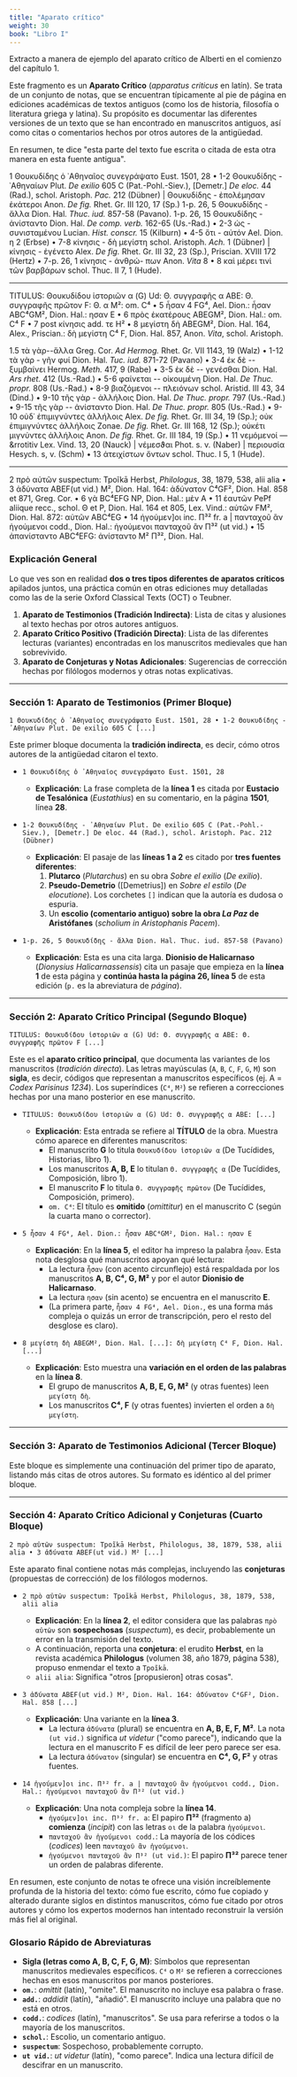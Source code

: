 ```yaml
---
title: "Aparato crítico"
weight: 30
book: "Libro I"
---
```


Extracto a manera de ejemplo del aparato crítico de Alberti en el comienzo del capítulo 1. 

Este fragmento es un **Aparato Crítico** (*apparatus criticus* en latín). Se trata de un conjunto de notas, que se encuentran típicamente al pie de página en ediciones académicas de textos antiguos (como los de historia, filosofía o literatura griega y latina). Su propósito es documentar las diferentes versiones de un texto que se han encontrado en manuscritos antiguos, así como citas o comentarios hechos por otros autores de la antigüedad.

En resumen, te dice "esta parte del texto fue escrita o citada de esta otra manera en esta fuente antigua".

1 Θουκυδίδης ὁ ᾿Αθηναῖος συνεγράψατο Eust. 1501, 28 • 1-2 Θουκυδίδης - ᾿Αθηναίων Plut. <em>De exilio</em>
            605 C (Pat.-Pohl.-Siev.), [Demetr.] <em>De eloc.</em> 44 (Rad.), schol. Aristoph. <em>Pac.</em> 212 (Dübner) |
            Θουκυδίδης - ἐπολέμησαν ἑκάτεροι Anon. <em><em>De fig.</em></em> Rhet. Gr. III 120, 17 (Sp.) 1-p. 26, 5 Θουκυδίδης - ἄλλα
            Dion. Hal. <em>Thuc.
              iud.</em> 857-58 (Pavano). 1-p. 26, 15 Θουκυδίδης - ἀνίσταντο Dion. Hal. <em>De comp. verb.</em> 162-65
            (Us.-Rad.) • 2-3 ὡς
            - συνισταμένου Lucian. <em>Hist. conscr.</em> 15 (Kilburn) • 4-5 ὅτι - αὐτόν Ael. Dion. η 2 (Erbse) • 7-8
            κίνησις -
            δὴ μεγίστη schol. Aristoph. <em>Ach.</em> 1 (Dübner) | κίνησις - ἐγένετο Alex. <em><em>De fig.</em></em>
            Rhet. Gr. III 32, 23 (Sp.),
            Priscian. XVIII 172 (Hertz) • 7-p. 26, 1 κίνησις - ἀνθρώ- πων Anon. <em>Vita</em> 8 • 8 καὶ μέρει τινὶ τῶν
            βαρβάρων
            schol. Thuc. II 7, 1 (Hude).
          <hr>

  TITULUS: Θουκυδίδου ἱστοριῶν α (G) Ud: Θ. συγγραφῆς α ABE: Θ. συγγραφῆς πρῶτον F: Θ. α M²: om. C⁴ • 5 ἦσαν
            4 FG⁴, Ael. Dion.: ἦσαν ABC⁴GM², Dion. Hal.: ησαν Ε  • 6 πρὸς ἑκατέρους ABEGM², Dion. Hal.: om. C⁴ F • 7 post
            κίνησις add. τε Η² • 8 μεγίστη δὴ ABEGM², Dion. Hal. 164, Alex., Priscian.: δὴ μεγίστη C⁴ F, Dion. Hal. 857,
            Anon. <em>Vita</em>, schol. Aristoph.

  1.5 τὰ γὰρ--ἄλλα Greg. Cor. <em>Ad Hermog.</em> Rhet. Gr. VII 1143, 19 (Walz) • 1-12 τὰ γὰρ - γῆν φυί
            Dion. Hal. <em>Tuc. iud.</em> 871-72 (Pavano) • 3-4 ἐκ δὲ -- ξυμβαίνει Hermog. <em>Meth.</em> 417, 9 (Rabe)
            • 3-5 ἐκ δὲ -- γενέσθαι Dion. Hal. <em>Ars rhet.</em> 412 (Us.-Rad.) • 5-6 φαίνεται -- οἰκουμένη Dion. Hal.
            <em>De Thuc. propr.</em> 808 (Us.-Rad.) • 8-9 βιαζόμενοι -- πλειόνων schol. Aristid. III 43, 34 (Dind.) •
            9-10 τῆς γὰρ - ἀλλήλοις Dion. Hal. <em>De Thuc. propr.</em> 797 (Us.-Rad.) • 9-15 τῆς γὰρ -- ἀνίσταντο Dion.
            Hal. <em>De Thuc. propr.</em> 805 (Us.-Rad.) • 9-10 οὐδ᾽ ἐπιμιγνύντες ἀλλήλοις Alex. <em>De fig.</em> Rhet.
            Gr. III 34, 19 (Sp.); οὐκ ἐπιμιγνύντες ἀλλήλοις Zonae. <em>De fig.</em> Rhet. Gr. III 168, 12 (Sp.); οὐκέτι
            μιγνύντες ἀλλήλοις Anon. <em>De fig.</em> Rhet. Gr. III 184, 19 (Sp.) • 11 νεμόμενοί — &rrotitiv Lex. Vind.
            13, 20 (Nauck) | νέμεσϑαι Phot. s. v. (Naber) | περιουσία Hesych. s, v. (Schm) • 13 ἀτειχίστων ὄντων schol.
            Thuc. I 5, 1 (Hude).
            <hr>

  2 πρὸ αὐτῶν suspectum: Tpoĩkā Herbst, <em>Philologus</em>, 38, 1879, 538, alii alia • 3 ἀδύνατα ABEF(ut
            vid.) M², Dion. Hal. 164: ἀδύνατον C⁴GF², Dion. Hal. 858 et 871, Greg. Cor. • 6 γὰ BC⁴EFG NP, Dion. Hal.:
            μὲν A • 11 ἑαυτῶν PePf aliique recc., schol. Θ et P, Dion. Hal. 164 et 805, Lex. Vind.: αὑτῶν FM², Dion.
            Hal. 872: αὐτῶν ABC⁴EG • 14 ἡγούμεν]οι inc. Π³² fr. a | πανταχοῦ ἂν ἡγούμενοι codd., Dion. Hal.: ἡγούμενοι
            πανταχοῦ ἂν Π³² (ut vid.) • 15 ἀπανίσταντο ABC⁴EFG: ἀνίσταντο Μ² Π³², Dion. Hal.

### Explicación General

Lo que ves son en realidad **dos o tres tipos diferentes de aparatos críticos** apilados juntos, una práctica común en otras ediciones muy detalladas como las de la serie Oxford Classical Texts (OCT) o Teubner.

1.  **Aparato de Testimonios (Tradición Indirecta)**: Lista de citas y alusiones al texto hechas por otros autores antiguos.
2.  **Aparato Crítico Positivo (Tradición Directa)**: Lista de las diferentes lecturas (variantes) encontradas en los manuscritos medievales que han sobrevivido.
3.  **Aparato de Conjeturas y Notas Adicionales**: Sugerencias de corrección hechas por filólogos modernos y otras notas explicativas.

-----

### Sección 1: Aparato de Testimonios (Primer Bloque)

```
1 Θουκυδίδης ὁ ᾿Αθηναῖος συνεγράψατο Eust. 1501, 28 • 1-2 Θουκυδίδης - ᾿Αθηναίων Plut. De exilio 605 C [...]
```

Este primer bloque documenta la **tradición indirecta**, es decir, cómo otros autores de la antigüedad citaron el texto.

  * `1 Θουκυδίδης ὁ ᾿Αθηναῖος συνεγράψατο Eust. 1501, 28`

      * **Explicación**: La frase completa de la **línea 1** es citada por **Eustacio de Tesalónica** (*Eustathius*) en su comentario, en la página **1501**, línea **28**.

  * `1-2 Θουκυδίδης - ᾿Αθηναίων Plut. De exilio 605 C (Pat.-Pohl.-Siev.), [Demetr.] De eloc. 44 (Rad.), schol. Aristoph. Pac. 212 (Dübner)`

      * **Explicación**: El pasaje de las **líneas 1 a 2** es citado por **tres fuentes diferentes**:
        1.  **Plutarco** (*Plutarchus*) en su obra *Sobre el exilio* (*De exilio*).
        2.  **Pseudo-Demetrio** ([Demetrius]) en *Sobre el estilo* (*De elocutione*). Los corchetes `[]` indican que la autoría es dudosa o espuria.
        3.  Un **escolio (comentario antiguo) sobre la obra *La Paz* de Aristófanes** (*scholium in Aristophanis Pacem*).

  * `1-p. 26, 5 Θουκυδίδης - ἄλλα Dion. Hal. Thuc. iud. 857-58 (Pavano)`

      * **Explicación**: Esta es una cita larga. **Dionisio de Halicarnaso** (*Dionysius Halicarnassensis*) cita un pasaje que empieza en la **línea 1** de esta página y **continúa hasta la página 26, línea 5** de esta edición (`p.` es la abreviatura de *página*).

-----

### Sección 2: Aparato Crítico Principal (Segundo Bloque)

```
TITULUS: Θουκυδίδου ἱστοριῶν α (G) Ud: Θ. συγγραφῆς α ABE: Θ. συγγραφῆς πρῶτον F [...]
```

Este es el **aparato crítico principal**, que documenta las variantes de los manuscritos (*tradición directa*). Las letras mayúsculas (`A`, `B`, `C`, `F`, `G`, `M`) son **sigla**, es decir, códigos que representan a manuscritos específicos (ej. A = *Codex Parisinus 1234*). Los superíndices (`C⁴`, `M²`) se refieren a correcciones hechas por una mano posterior en ese manuscrito.

  * `TITULUS: Θουκυδίδου ἱστοριῶν α (G) Ud: Θ. συγγραφῆς α ABE: [...]`

      * **Explicación**: Esta entrada se refiere al **TÍTULO** de la obra. Muestra cómo aparece en diferentes manuscritos:
          * El manuscrito **G** lo titula `Θουκυδίδου ἱστοριῶν α` (De Tucídides, Historias, libro 1).
          * Los manuscritos **A, B, E** lo titulan `Θ. συγγραφῆς α` (De Tucídides, Composición, libro 1).
          * El manuscrito **F** lo titula `Θ. συγγραφῆς πρῶτον` (De Tucídides, Composición, primero).
          * `om. C⁴`: El título es **omitido** (*omittitur*) en el manuscrito C (según la cuarta mano o corrector).

  * `5 ἦσαν 4 FG⁴, Ael. Dion.: ἦσαν ABC⁴GM², Dion. Hal.: ησαν Ε`

      * **Explicación**: En la **línea 5**, el editor ha impreso la palabra `ἦσαν`. Esta nota desglosa qué manuscritos apoyan qué lectura:
          * La lectura `ἦσαν` (con acento circunflejo) está respaldada por los manuscritos **A, B, C⁴, G, M²** y por el autor **Dionisio de Halicarnaso**.
          * La lectura `ησαν` (sin acento) se encuentra en el manuscrito **E**.
          * (La primera parte, `ἦσαν 4 FG⁴, Ael. Dion.`, es una forma más compleja o quizás un error de transcripción, pero el resto del desglose es claro).

  * `8 μεγίστη δὴ ABEGM², Dion. Hal. [...]: δὴ μεγίστη C⁴ F, Dion. Hal. [...]`

      * **Explicación**: Esto muestra una **variación en el orden de las palabras** en la **línea 8**.
          * El grupo de manuscritos **A, B, E, G, M²** (y otras fuentes) leen `μεγίστη δὴ`.
          * Los manuscritos **C⁴, F** (y otras fuentes) invierten el orden a `δὴ μεγίστη`.

-----

### Sección 3: Aparato de Testimonios Adicional (Tercer Bloque)

Este bloque es simplemente una continuación del primer tipo de aparato, listando más citas de otros autores. Su formato es idéntico al del primer bloque.

-----

### Sección 4: Aparato Crítico Adicional y Conjeturas (Cuarto Bloque)

```
2 πρὸ αὐτῶν suspectum: Tpoĩkā Herbst, Philologus, 38, 1879, 538, alii alia • 3 ἀδύνατα ABEF(ut vid.) M² [...]
```

Este aparato final contiene notas más complejas, incluyendo las **conjeturas** (propuestas de corrección) de los filólogos modernos.

  * `2 πρὸ αὐτῶν suspectum: Tpoĩkā Herbst, Philologus, 38, 1879, 538, alii alia`

      * **Explicación**: En la **línea 2**, el editor considera que las palabras `πρὸ αὐτῶν` son **sospechosas** (*suspectum*), es decir, probablemente un error en la transmisión del texto.
      * A continuación, reporta una **conjetura**: el erudito **Herbst**, en la revista académica **Philologus** (volumen 38, año 1879, página 538), propuso enmendar el texto a `Tpoĩkā`.
      * `alii alia`: Significa "otros [propusieron] otras cosas".

  * `3 ἀδύνατα ABEF(ut vid.) M², Dion. Hal. 164: ἀδύνατον C⁴GF², Dion. Hal. 858 [...]`

      * **Explicación**: Una variante en la **línea 3**.
          * La lectura `ἀδύνατα` (plural) se encuentra en **A, B, E, F, M²**. La nota `(ut vid.)` significa *ut videtur* ("como parece"), indicando que la lectura en el manuscrito F es difícil de leer pero parece ser esa.
          * La lectura `ἀδύνατον` (singular) se encuentra en **C⁴, G, F²** y otras fuentes.

  * `14 ἡγούμεν]οι inc. Π³² fr. a | πανταχοῦ ἂν ἡγούμενοι codd., Dion. Hal.: ἡγούμενοι πανταχοῦ ἂν Π³² (ut vid.)`

      * **Explicación**: Una nota compleja sobre la **línea 14**.
          * `ἡγούμεν]οι inc. Π³² fr. a`: El papiro **Π³²** (fragmento a) **comienza** (*incipit*) con las letras `οι` de la palabra `ἡγούμενοι`.
          * `πανταχοῦ ἂν ἡγούμενοι codd.`: La mayoría de los códices (*codices*) leen `πανταχοῦ ἂν ἡγούμενοι`.
          * `ἡγούμενοι πανταχοῦ ἂν Π³² (ut vid.)`: El papiro **Π³²** parece tener un orden de palabras diferente.

En resumen, este conjunto de notas te ofrece una visión increíblemente profunda de la historia del texto: cómo fue escrito, cómo fue copiado y alterado durante siglos en distintos manuscritos, cómo fue citado por otros autores y cómo los expertos modernos han intentado reconstruir la versión más fiel al original.

### **Glosario Rápido de Abreviaturas**

* **Sigla (letras como A, B, C, F, G, M)**: Símbolos que representan manuscritos medievales específicos. `C⁴` o `M²` se refieren a correcciones hechas en esos manuscritos por manos posteriores.
* **`om.`**: *omittit* (latín), "omite". El manuscrito no incluye esa palabra o frase.
* **`add.`**: *addidit* (latín), "añadió". El manuscrito incluye una palabra que no está en otros.
* **`codd.`**: *codices* (latín), "manuscritos". Se usa para referirse a todos o la mayoría de los manuscritos.
* **`schol.`**: Escolio, un comentario antiguo.
* **`suspectum`**: Sospechoso, probablemente corrupto.
* **`ut vid.`**: *ut videtur* (latín), "como parece". Indica una lectura difícil de descifrar en un manuscrito.